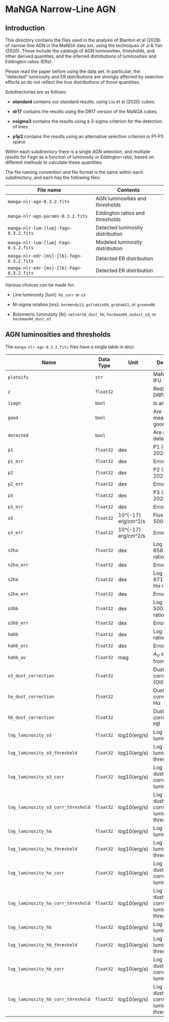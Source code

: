 # MaNGA Narrow-Line AGN

## Introduction

This directory contains the files used in the analysis of Blanton et al 
(2026) of narrow-line AGN in the MaNGA data set, using the techniques of 
Ji & Yan (2020). These include the catalogs of AGN luminosities, thresholds,
and other derived quantites, and the inferred distributions of luminosities
and Eddington ratios (ERs).

Please read the paper before using the data set. In particular, the 
"detected" luminosity and ER distributions are strongly affected by 
selection effects so do not reflect the true distributions of those 
quantities.

Subdirectories are as follows:

* **standard** contains our standard results, using Liu et al (2020) cubes. 

* **dr17** contains the results using the DR17 version of the MaNGA cubes.

* **nsigma3** contains the results using a 3-sigma criterion for the detection of lines

* **p1p3** contains the results using an alternative selection criterion in P1-P3 space

Within each subdirectory there is a single AGN selection, and multiple results for 
Fagn as a function of luminosity or Eddington ratio, based on different methods to 
calculate these quantities.

The file naming convention and file format is the same within each subdirectory, and
each has the following files:

| File name                                 | Contents                         |
|-------------------------------------------|----------------------------------|
| `manga-nlr-agn-0.3.2.fits`                | AGN luminosities and thresholds  |
| `manga-nlr-agn-params-0.3.2.fits`         | Eddington ratios and thresholds  |
| `manga-nlr-lum-[lum]-fagn-0.3.2.fits`     | Detected luminosity distribution | 
| `manga-nlr-lum-[lum]-Fagn-0.3.2.fits`     | Modeled luminosity distribution  |
| `manga-nlr-edr-[ms]-[lb]-fagn-0.3.2.fits` | Detected ER distribution         |
| `manga-nlr-edr-[ms]-[lb]-Fagn-0.3.2.fits` | Detected ER distribution         |

Various choices can be made for:

* Line luminosity [lum]: `hb_corr` or `o3`

* M-sigma relation [ms]: `kormendy13`, `gultekin09`, `graham13`, or `greene06`

* Bolometric luminosity [lb]: `netzer19_dust_hb`, `heckman04_nodust_o3`, or `heckman04_dust_o3`

## AGN luminosities and thresholds

The `manga-nlr-agn-0.3.2.fits` files have a single table in `HDU2`:

| Name                               | Data Type | Unit                | Description                                          |
|------------------------------------|-----------|---------------------|------------------------------------------------------|
| `plateifu`                         | `str`     |                     | MaNGA Plate-IFU                                      |
| `z`                                | `float32` |                     | Redshift from DRPAll                                 |
| `isagn`                            | `bool`    |                     | Is an AGN?                                           |
| `good`                             | `bool`    |                     | Are measurements good?                               |
| `detected`                         | `bool`    |                     | Are all lines detected?                              |
| `p1`                               | `float32` | dex                 | P1 (Ji and Yan 2020)                                 |
| `p1_err`                           | `float32` | dex                 | Error in P1                                          |
| `p2`                               | `float32` | dex                 | P2 (Ji and Yan 2020)                                 |
| `p2_err`                           | `float32` | dex                 | Error in P2                                          |
| `p3`                               | `float32` | dex                 | P3 (Ji and Yan 2020)                                 |
| `p3_err`                           | `float32` | dex                 | Error in P3                                          |
| `o3`                               | `float32` | 10^{-17} erg/cm^2/s | Flux in [OIII] 5008                                  |
| `o3_err`                           | `float32` | 10^{-17} erg/cm^2/s | Error in `o3`                                        |
| `n2ha`                             | `float32` | dex                 | Log of [NII] 6585 / H$\alpha$ ratio                  |
| `n2ha_err`                         | `float32` | dex                 | Error in `n2ha`                                      |
| `s2ha`                             | `float32` | dex                 | Log of [SII] 6718,6732 / H$\alpha$ ratio             |
| `s2ha_err`                         | `float32` | dex                 | Error in `s2ha`                                      |
| `o3hb`                             | `float32` | dex                 | Log of [OIII] 5008 / H$\beta$ ratio                  |
| `o3hb_err`                         | `float32` | dex                 | Error in `o3hb`                                      |
| `hahb`                             | `float32` | dex                 | Log of H$\alpha$ / H$\beta$ ratio                    |
| `hahb_err`                         | `float32` | dex                 | Error in `hahb`                                      |
| `hahb_av`                          | `float32` | mag                 | $A_V$ inferred from `hahb`                           |
| `o3_dust_correction`               | `float32` |                     | Dust correction for [OIII]                           |
| `ha_dust_correction`               | `float32` |                     | Dust correction for H$\alpha$                        |
| `hb_dust_correction`               | `float32` |                     | Dust correction for H$\beta$                         |
| `log_luminosity_o3`                | `float32` | log10(erg/s)        | Log of [OIII] luminosity                             |
| `log_luminosity_o3_threshold`      | `float32` | log10(erg/s)        | Log of [OIII] luminosity threshold                   |
| `log_luminosity_o3_corr`           | `float32` | log10(erg/s)        | Log of [OIII] dust-corrected luminosity              |
| `log_luminosity_o3_corr_threshold` | `float32` | log10(erg/s)        | Log of [OIII] dust-corrected luminosity threshold    |
| `log_luminosity_ha`                | `float32` | log10(erg/s)        | Log of H$\alpha$ luminosity                          |
| `log_luminosity_ha_threshold`      | `float32` | log10(erg/s)        | Log of H$\alpha$ luminosity threshold                |
| `log_luminosity_ha_corr`           | `float32` | log10(erg/s)        | Log of H$\alpha$ dust-corrected luminosity           |
| `log_luminosity_ha_corr_threshold` | `float32` | log10(erg/s)        | Log of H$\alpha$ dust-corrected luminosity threshold |
| `log_luminosity_hb`                | `float32` | log10(erg/s)        | Log of H$\beta$ luminosity                           |
| `log_luminosity_hb_threshold`      | `float32` | log10(erg/s)        | Log of H$\beta$ luminosity threshold                 |
| `log_luminosity_hb_corr`           | `float32` | log10(erg/s)        | Log of H$\beta$ dust-corrected luminosity            |
| `log_luminosity_hb_corr_threshold` | `float32` | log10(erg/s)        | Log of H$\beta$ dust-corrected luminosity threshold  |

